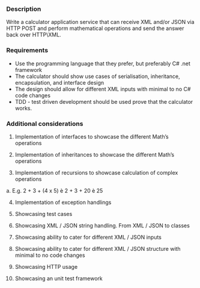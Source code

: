 ### Description

Write a calculator application service that can receive XML and/or JSON via HTTP POST and perform mathematical operations and send the answer back over HTTP\XML.

### Requirements  

- Use the programming language that they prefer, but preferably C# .net framework
- The calculator should show use cases of serialisation, inheritance, encapsulation, and interface design
- The design should allow for different XML inputs with minimal to no C# code changes
- TDD - test driven development should be used prove that the calculator works.

### Additional considerations

1. Implementation of interfaces to showcase the different Math’s operations

2. Implementation of inheritances to showcase the different Math’s operations

3. Implementation of recursions to showcase calculation of complex operations

  a. E.g. 2 + 3 + (4 x 5) è 2 + 3 + 20 è 25

4. Implementation of exception handlings

5. Showcasing test cases

6. Showcasing XML / JSON string handling. From XML / JSON to classes

7. Showcasing ability to cater for different XML / JSON inputs

8. Showcasing ability to cater for different XML / JSON structure with minimal to no code changes

9. Showcasing HTTP usage

10. Showcasing an unit test framework
